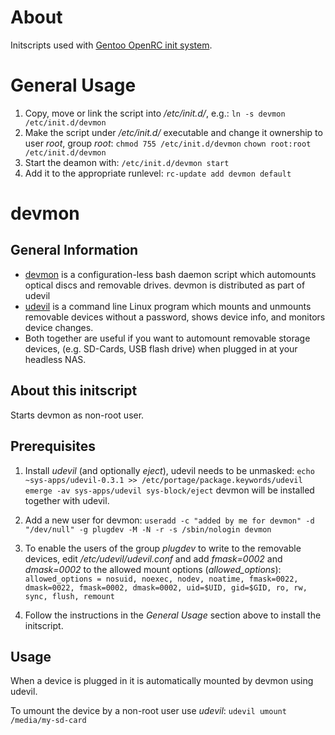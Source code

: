 About
=====

Initscripts used with
[Gentoo OpenRC init system](http://www.gentoo.org/proj/en/base/openrc/).

General Usage
=============

1. Copy, move or link the script into */etc/init.d/*, e.g.:
`ln -s devmon /etc/init.d/devmon`
2. Make the script under */etc/init.d/* executable and change it ownership to
user *root*, group *root*:
`chmod 755 /etc/init.d/devmon`
`chown root:root /etc/init.d/devmon`
3. Start the deamon with:
`/etc/init.d/devmon start`
4. Add it to the appropriate runlevel:
`rc-update add devmon default`

devmon
======

General Information
-------------------

- [devmon](http://igurublog.wordpress.com/downloads/script-devmon) is a
configuration-less bash daemon script which automounts optical discs and
removable drives. devmon is distributed as part of udevil
- [udevil](http://ignorantguru.github.com/udevil/) is a command line Linux
program which mounts and unmounts removable devices without a password, shows
device info, and monitors device changes.
- Both together are useful if you want to automount removable storage devices,
(e.g. SD-Cards, USB flash drive) when plugged in at your headless NAS.

About this initscript
---------------------

Starts devmon as non-root user.

Prerequisites
-------------

1. Install *udevil* (and optionally *eject*), udevil needs to be unmasked:
`echo ~sys-apps/udevil-0.3.1 >> /etc/portage/package.keywords/udevil`
`emerge -av sys-apps/udevil sys-block/eject`
devmon will be installed together with udevil.

2. Add a new user for devmon:
`useradd -c "added by me for devmon" -d "/dev/null" -g plugdev -M -N -r -s /sbin/nologin devmon`

3. To enable the users of the group *plugdev* to write to the removable devices,
edit */etc/udevil/udevil.conf* and add *fmask=0002* and *dmask=0002* to the
allowed mount options (*allowed_options*):
`allowed_options = nosuid, noexec, nodev, noatime, fmask=0022, dmask=0022, fmask=0002, dmask=0002, uid=$UID, gid=$GID, ro, rw, sync, flush, remount`

4. Follow the instructions in the *General Usage* section above to install the
initscript.

Usage
-----

When a device is plugged in it is automatically mounted by devmon using udevil.

To umount the device by a non-root user use *udevil*:
`udevil umount /media/my-sd-card`

